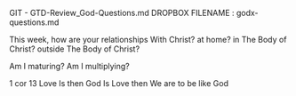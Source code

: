 GIT - GTD-Review_God-Questions.md
DROPBOX FILENAME : godx-questions.md


This week, how are your relationships 
With Christ?
at home?
in The Body of Christ?
outside The Body of Christ?

Am I maturing?
Am I multiplying?

1 cor 13 Love Is then God Is Love then We are to be like God

